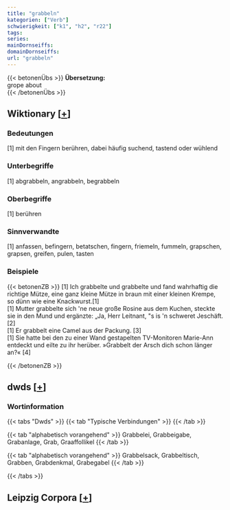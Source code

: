 ```yaml
---
title: "grabbeln"
kategorien: ["Verb"]
schwierigkeit: ["k1", "h2", "r22"]
tags:
series:
mainDornseiffs:
domainDornseiffs:
url: "grabbeln"
---
```


{{< betonenÜbs >}}
**Übersetzung:**  
grope about  
{{< /betonenÜbs >}}

## Wiktionary [[+](https://de.wiktionary.org/wiki/grabbeln)]

### Bedeutungen
[1] mit den Fingern berühren, dabei häufig suchend, tastend oder wühlend  

### Unterbegriffe
[1] abgrabbeln, angrabbeln, begrabbeln  

### Oberbegriffe
[1] berühren  

### Sinnverwandte
[1] anfassen, befingern, betatschen, fingern, friemeln, fummeln, grapschen, grapsen, greifen, pulen, tasten  

### Beispiele
{{< betonenZB >}}
[1] Ich grabbelte und grabbelte und fand wahrhaftig die richtige Mütze, eine ganz kleine Mütze in braun mit einer kleinen Krempe, so dünn wie eine Knackwurst.[1]  
[1] Mutter grabbelte sich 'ne neue große Rosine aus dem Kuchen, steckte sie in den Mund und ergänzte: „Ja, Herr Leitnant, "s is 'n schweret Jeschäft.[2]  
[1] Er grabbelt eine Camel aus der Packung. [3]  
[1] Sie hatte bei den zu einer Wand gestapelten TV-Monitoren Marie-Ann entdeckt und eilte zu ihr herüber. »Grabbelt der Arsch dich schon länger an?« [4]  

{{< /betonenZB >}}


## dwds [[+](https://www.dwds.de/wb/grabbeln)]

### Wortinformation
{{< tabs "Dwds" >}}
{{< tab "Typische Verbindungen" >}}
{{< /tab >}}

{{< tab "alphabetisch vorangehend" >}}
Grabbelei, Grabbeigabe, Grabanlage, Grab, Graaffollikel
{{< /tab >}}

{{< tab "alphabetisch vorangehend" >}}
Grabbelsack, Grabbeltisch, Grabben, Grabdenkmal, Grabegabel
{{< /tab >}}

{{< /tabs >}}

## Leipzig Corpora [[+](https://corpora.uni-leipzig.de/en/res?word=grabbeln&corpusId=deu_newscrawl-public_2018)]

